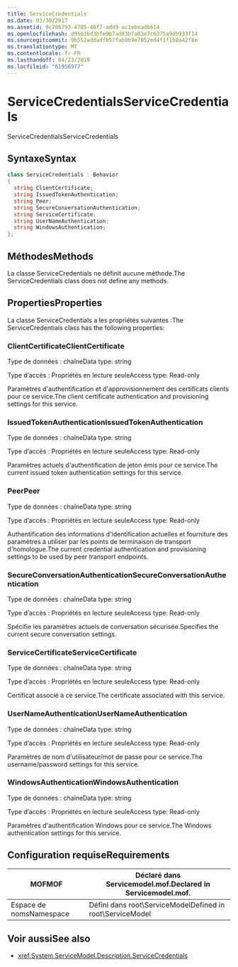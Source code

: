 ```yaml
---
title: ServiceCredentials
ms.date: 03/30/2017
ms.assetid: 9c780793-4785-46f7-add9-ac1ebeadb614
ms.openlocfilehash: d9563bd3bfe067ad83bfa03e7c6375a9db933f14
ms.sourcegitcommit: 9b552addadfb57fab0b9e7852ed4f1f1b8a42f8e
ms.translationtype: MT
ms.contentlocale: fr-FR
ms.lasthandoff: 04/23/2019
ms.locfileid: "61956977"
---
```

# <a name="servicecredentials"></a><span data-ttu-id="3efbe-102">ServiceCredentials</span><span class="sxs-lookup"><span data-stu-id="3efbe-102">ServiceCredentials</span></span>
<span data-ttu-id="3efbe-103">ServiceCredentials</span><span class="sxs-lookup"><span data-stu-id="3efbe-103">ServiceCredentials</span></span>  
  
## <a name="syntax"></a><span data-ttu-id="3efbe-104">Syntaxe</span><span class="sxs-lookup"><span data-stu-id="3efbe-104">Syntax</span></span>  
  
```csharp
class ServiceCredentials : Behavior  
{  
  string ClientCertificate;  
  string IssuedTokenAuthentication;  
  string Peer;  
  string SecureConversationAuthentication;  
  string ServiceCertificate;  
  string UserNameAuthentication;  
  string WindowsAuthentication;  
};  
```  
  
## <a name="methods"></a><span data-ttu-id="3efbe-105">Méthodes</span><span class="sxs-lookup"><span data-stu-id="3efbe-105">Methods</span></span>  
 <span data-ttu-id="3efbe-106">La classe ServiceCredentials ne définit aucune méthode.</span><span class="sxs-lookup"><span data-stu-id="3efbe-106">The ServiceCredentials class does not define any methods.</span></span>  
  
## <a name="properties"></a><span data-ttu-id="3efbe-107">Properties</span><span class="sxs-lookup"><span data-stu-id="3efbe-107">Properties</span></span>  
 <span data-ttu-id="3efbe-108">La classe ServiceCredentials a les propriétés suivantes :</span><span class="sxs-lookup"><span data-stu-id="3efbe-108">The ServiceCredentials class has the following properties:</span></span>  
  
### <a name="clientcertificate"></a><span data-ttu-id="3efbe-109">ClientCertificate</span><span class="sxs-lookup"><span data-stu-id="3efbe-109">ClientCertificate</span></span>  
 <span data-ttu-id="3efbe-110">Type de données : chaîne</span><span class="sxs-lookup"><span data-stu-id="3efbe-110">Data type: string</span></span>  
  
 <span data-ttu-id="3efbe-111">Type d’accès : Propriétés en lecture seule</span><span class="sxs-lookup"><span data-stu-id="3efbe-111">Access type: Read-only</span></span>  
  
 <span data-ttu-id="3efbe-112">Paramètres d'authentification et d'approvisionnement des certificats clients pour ce service.</span><span class="sxs-lookup"><span data-stu-id="3efbe-112">The client certificate authentication and provisioning settings for this service.</span></span>  
  
### <a name="issuedtokenauthentication"></a><span data-ttu-id="3efbe-113">IssuedTokenAuthentication</span><span class="sxs-lookup"><span data-stu-id="3efbe-113">IssuedTokenAuthentication</span></span>  
 <span data-ttu-id="3efbe-114">Type de données : chaîne</span><span class="sxs-lookup"><span data-stu-id="3efbe-114">Data type: string</span></span>  
  
 <span data-ttu-id="3efbe-115">Type d’accès : Propriétés en lecture seule</span><span class="sxs-lookup"><span data-stu-id="3efbe-115">Access type: Read-only</span></span>  
  
 <span data-ttu-id="3efbe-116">Paramètres actuels d'authentification de jeton émis pour ce service.</span><span class="sxs-lookup"><span data-stu-id="3efbe-116">The current issued token authentication settings for this service.</span></span>  
  
### <a name="peer"></a><span data-ttu-id="3efbe-117">Peer</span><span class="sxs-lookup"><span data-stu-id="3efbe-117">Peer</span></span>  
 <span data-ttu-id="3efbe-118">Type de données : chaîne</span><span class="sxs-lookup"><span data-stu-id="3efbe-118">Data type: string</span></span>  
  
 <span data-ttu-id="3efbe-119">Type d’accès : Propriétés en lecture seule</span><span class="sxs-lookup"><span data-stu-id="3efbe-119">Access type: Read-only</span></span>  
  
 <span data-ttu-id="3efbe-120">Authentification des informations d'identification actuelles et fourniture des paramètres à utiliser par les points de terminaison de transport d'homologue.</span><span class="sxs-lookup"><span data-stu-id="3efbe-120">The current credential authentication and provisioning settings to be used by peer transport endpoints.</span></span>  
  
### <a name="secureconversationauthentication"></a><span data-ttu-id="3efbe-121">SecureConversationAuthentication</span><span class="sxs-lookup"><span data-stu-id="3efbe-121">SecureConversationAuthentication</span></span>  
 <span data-ttu-id="3efbe-122">Type de données : chaîne</span><span class="sxs-lookup"><span data-stu-id="3efbe-122">Data type: string</span></span>  
  
 <span data-ttu-id="3efbe-123">Type d’accès : Propriétés en lecture seule</span><span class="sxs-lookup"><span data-stu-id="3efbe-123">Access type: Read-only</span></span>  
  
 <span data-ttu-id="3efbe-124">Spécifie les paramètres actuels de conversation sécurisée.</span><span class="sxs-lookup"><span data-stu-id="3efbe-124">Specifies the current secure conversation settings.</span></span>  
  
### <a name="servicecertificate"></a><span data-ttu-id="3efbe-125">ServiceCertificate</span><span class="sxs-lookup"><span data-stu-id="3efbe-125">ServiceCertificate</span></span>  
 <span data-ttu-id="3efbe-126">Type de données : chaîne</span><span class="sxs-lookup"><span data-stu-id="3efbe-126">Data type: string</span></span>  
  
 <span data-ttu-id="3efbe-127">Type d’accès : Propriétés en lecture seule</span><span class="sxs-lookup"><span data-stu-id="3efbe-127">Access type: Read-only</span></span>  
  
 <span data-ttu-id="3efbe-128">Certificat associé à ce service.</span><span class="sxs-lookup"><span data-stu-id="3efbe-128">The certificate associated with this service.</span></span>  
  
### <a name="usernameauthentication"></a><span data-ttu-id="3efbe-129">UserNameAuthentication</span><span class="sxs-lookup"><span data-stu-id="3efbe-129">UserNameAuthentication</span></span>  
 <span data-ttu-id="3efbe-130">Type de données : chaîne</span><span class="sxs-lookup"><span data-stu-id="3efbe-130">Data type: string</span></span>  
  
 <span data-ttu-id="3efbe-131">Type d’accès : Propriétés en lecture seule</span><span class="sxs-lookup"><span data-stu-id="3efbe-131">Access type: Read-only</span></span>  
  
 <span data-ttu-id="3efbe-132">Paramètres de nom d'utilisateur/mot de passe pour ce service.</span><span class="sxs-lookup"><span data-stu-id="3efbe-132">The username/password settings for this service.</span></span>  
  
### <a name="windowsauthentication"></a><span data-ttu-id="3efbe-133">WindowsAuthentication</span><span class="sxs-lookup"><span data-stu-id="3efbe-133">WindowsAuthentication</span></span>  
 <span data-ttu-id="3efbe-134">Type de données : chaîne</span><span class="sxs-lookup"><span data-stu-id="3efbe-134">Data type: string</span></span>  
  
 <span data-ttu-id="3efbe-135">Type d’accès : Propriétés en lecture seule</span><span class="sxs-lookup"><span data-stu-id="3efbe-135">Access type: Read-only</span></span>  
  
 <span data-ttu-id="3efbe-136">Paramètres d'authentification Windows pour ce service.</span><span class="sxs-lookup"><span data-stu-id="3efbe-136">The Windows authentication settings for this service.</span></span>  
  
## <a name="requirements"></a><span data-ttu-id="3efbe-137">Configuration requise</span><span class="sxs-lookup"><span data-stu-id="3efbe-137">Requirements</span></span>  
  
|<span data-ttu-id="3efbe-138">MOF</span><span class="sxs-lookup"><span data-stu-id="3efbe-138">MOF</span></span>|<span data-ttu-id="3efbe-139">Déclaré dans Servicemodel.mof.</span><span class="sxs-lookup"><span data-stu-id="3efbe-139">Declared in Servicemodel.mof.</span></span>|  
|---------|-----------------------------------|  
|<span data-ttu-id="3efbe-140">Espace de noms</span><span class="sxs-lookup"><span data-stu-id="3efbe-140">Namespace</span></span>|<span data-ttu-id="3efbe-141">Défini dans root\ServiceModel</span><span class="sxs-lookup"><span data-stu-id="3efbe-141">Defined in root\ServiceModel</span></span>|  
  
## <a name="see-also"></a><span data-ttu-id="3efbe-142">Voir aussi</span><span class="sxs-lookup"><span data-stu-id="3efbe-142">See also</span></span>

- <xref:System.ServiceModel.Description.ServiceCredentials>
